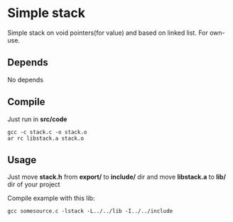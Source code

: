 # Simple stack
Simple stack on void pointers(for value) and  based on linked list. For own-use.

## Depends

No depends

## Compile

Just run in **src/code**
```
gcc -c stack.c -o stack.o
ar rc libstack.a stack.o
```

## Usage 

Just move **stack.h** from **export/**  to **include/** dir and move  **libstack.a**  to **lib/** dir of your project

Compile example with this lib: 
```
gcc somesource.c -lstack -L../../lib -I../../include
```